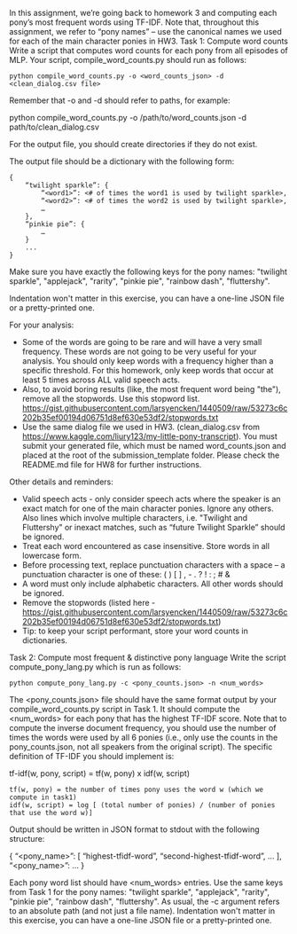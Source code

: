 In this assignment, we’re going back to homework 3 and computing each pony’s most frequent words using TF-IDF.  Note that, throughout this assignment, we refer to “pony names” – use the canonical names we used for each of the main character ponies in HW3.
Task 1: Compute word counts
Write a script that computes word counts for each pony from all episodes of MLP.  Your script, compile_word_counts.py should run as follows:

	python compile_word_counts.py -o <word_counts_json> -d <clean_dialog.csv file> 

Remember that -o and -d should refer to paths, for example: 

python compile_word_counts.py -o /path/to/word_counts.json -d path/to/clean_dialog.csv 

For the output file, you should create directories if they do not exist.  

The output file should be a dictionary with the following form:

	{
		“twilight sparkle”: {
			“<word1>”: <# of times the word1 is used by twilight sparkle>,
			“<word2>”: <# of times the word2 is used by twilight sparkle>,
			…
		},
		“pinkie pie”: {
			…
		}
		...
	}

Make sure you have exactly the following keys for the pony names: "twilight sparkle", "applejack", "rarity", "pinkie pie", "rainbow dash", "fluttershy".

Indentation won't matter in this exercise, you can have a one-line JSON file or a pretty-printed one.

For your analysis:
-	Some of the words are going to be rare and will have a very small frequency. These words are not going to be very useful for your analysis. You should only keep words with a frequency higher than a specific threshold. For this homework, only keep words that occur at least 5 times across ALL valid speech acts.
-	Also, to avoid boring results (like, the most frequent word being "the"), remove all the stopwords. Use this stopword list. https://gist.githubusercontent.com/larsyencken/1440509/raw/53273c6c202b35ef00194d06751d8ef630e53df2/stopwords.txt 
-	Use the same dialog file we used in HW3. (clean_dialog.csv from https://www.kaggle.com/liury123/my-little-pony-transcript). You must submit your generated file, which must be named word_counts.json and placed at the root of the submission_template folder. Please check the README.md file for HW8 for further instructions. 

Other details and reminders:
-	Valid speech acts - only consider speech acts where the speaker is an exact match for one of the main character ponies. Ignore any others. Also lines which involve multiple characters, i.e. "Twilight and Fluttershy" or inexact matches, such as “future Twilight Sparkle” should be ignored.
-	Treat each word encountered as case insensitive. Store words in all lowercase form.
-	Before processing text, replace punctuation characters with a space – a punctuation character is one of these: ( ) [ ] , - . ? ! : ; # &
-	A word must only include alphabetic characters.  All other words should be ignored.
-	Remove the stopwords (listed here - https://gist.githubusercontent.com/larsyencken/1440509/raw/53273c6c202b35ef00194d06751d8ef630e53df2/stopwords.txt)
-	Tip: to keep your script performant, store your word counts in dictionaries.

Task 2: Compute most frequent & distinctive pony language
Write the script compute_pony_lang.py which is run as follows:

	python compute_pony_lang.py -c <pony_counts.json> -n <num_words>
 
The <pony_counts.json> file should have the same format output by your compile_word_counts.py script in Task 1.  It should compute the <num_words> for each pony that has the highest TF-IDF score. Note that to compute the inverse document frequency, you should use the number of times the words were used by all 6 ponies (i.e., only use the counts in the pony_counts.json, not all speakers from the original script). The specific definition of TF-IDF you should implement is:

tf-idf(w, pony, script) = tf(w, pony) x idf(w, script)
 
	tf(w, pony) = the number of times pony uses the word w (which we compute in task1)
	idf(w, script) = log [ (total number of ponies) / (number of ponies that use the word w)]

Output should be written in JSON format to stdout with the following structure:

{
“<pony_name>”: [ “highest-tfidf-word”, “second-highest-tfidf-word”, … ],
	“<pony_name>”: …
}

Each pony word list should have <num_words> entries.
Use the same keys from Task 1 for the pony names: "twilight sparkle", "applejack", "rarity", "pinkie pie", "rainbow dash", "fluttershy".
As usual, the -c argument refers to an absolute path (and not just a file name). Indentation won't matter in this exercise, you can have a one-line JSON file or a pretty-printed one.

